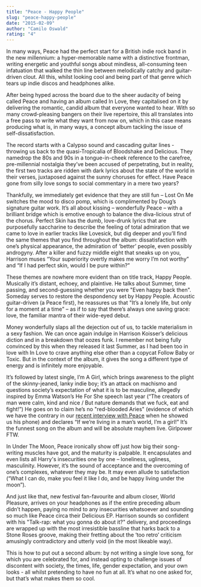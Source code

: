 ```yaml
---
title: "Peace - Happy People"
slug: "peace-happy-people"
date: "2015-02-09"
author: "Camilo Oswald"
rating: "4"
---
```


In many ways, Peace had the perfect start for a British indie rock band in the new millennium: a hyper-memorable name with a distinctive frontman, writing energetic and youthful songs about mindless, all-consuming teen infatuation that walked the thin line between melodically catchy and guitar-driven clout. All this, whilst looking cool and being part of that genre which tears up indie discos and headphones alike.

After being hyped across the board due to the sheer audacity of being called Peace and having an album called In Love, they capitalised on it by delivering the romantic, candid album that everyone wanted to hear. With so many crowd-pleasing bangers on their live repertoire, this all translates into a free pass to write what they want from now on, which in this case means producing what is, in many ways, a concept album tackling the issue of self-dissatisfaction.

The record starts with a Calypso sound and cascading guitar lines - throwing us back to the quasi-Tropicalia of Bloodshake and Delicious. They namedrop the 80s and 90s in a tongue-in-cheek reference to the carefree, pre-millennial nostalgia they’ve been accused of perpetrating, but in reality, the first two tracks are ridden with dark lyrics about the state of the world in their verses, juxtaposed against the sunny choruses for effect. Have Peace gone from silly love songs to social commentary in a mere two years?

Thankfully, we immediately get evidence that they are still fun – Lost On Me switches the mood to disco pomp, which is complimented by Doug’s signature guitar work. It’s all about kissing – wonderfully Peace – with a brilliant bridge which is emotive enough to balance the diva-licious strut of the chorus. Perfect Skin has the dumb, love-drunk lyrics that are purposefully saccharine to describe the feeling of total admiration that we came to love in earlier tracks like Lovesick, but dig deeper and you’ll find the same themes that you find throughout the album: dissatisfaction with one’s physical appearance, the admiration of ‘better’ people, even possibly androgyny. After a killer and fuzzy middle eight that sneaks up on you, Harrison muses “Your superiority overtly makes me worry I’m not worthy” and “If I had perfect skin, would I be pure within?”

These themes are nowhere more evident than on title track, Happy People. Musically it’s distant, echoey, and plaintive. He talks about Summer, time passing, and second-guessing whether you were "Even happy back then". Someday serves to restore the despondency set by Happy People. Acoustic guitar-driven (a Peace first), he reassures us that "It’s a lonely life, but only for a moment at a time" – as if to say that there’s always one saving grace: love, the familiar mantra of their wide-eyed debut.

Money wonderfully slaps all the dejection out of us, to tackle materialism in a sexy fashion. We can once again indulge in Harrison Koisser’s delicious diction and in a breakdown that oozes funk. I remember not being fully convinced by this when they released it last Summer, as I had been too in love with In Love to crave anything else other than a copycat Follow Baby or Toxic. But in the context of the album, it gives the song a different type of energy and is infinitely more enjoyable.

It’s followed by latest single, I’m A Girl, which brings awareness to the plight of the skinny-jeaned, lanky indie boy; it’s an attack on machismo and questions society’s expectation of what it is to be masculine, allegedly inspired by Emma Watson’s He For She speech last year (“The creators of man were calm, kind and nice / But nature demands that we fuck, eat and fight!”) He goes on to claim he’s no "red-blooded Aries" (evidence of which we have the contrary in our [recent interview with Peace](http://pearshapedexeter.com/peace-2/) when he showed us his phone) and declares “If we’re living in a man’s world, I’m a girl!” It’s the funnest song on the album and will be absolute mayhem live. Girlpower FTW.

In Under The Moon, Peace ironically show off just how big their song-writing muscles have got, and the maturity is palpable. It encapsulates and even lists all Harry's insecurities one by one – loneliness, ugliness, masculinity. However, it’s the sound of acceptance and the overcoming of one’s complexes, whatever they may be. It may even allude to satisfaction (“What I can do, make you feel it like I do, and be happy living under the moon”).

And just like that, new festival fan-favourite and album closer, World Pleasure, arrives on your headphones as if the entire preceding album didn’t happen, paying no mind to any insecurities whatsoever and sounding so much like Peace circa their Delicious EP. Harrison sounds so confident with his "Talk-rap: what you gonna do about it?" delivery, and proceedings are wrapped up with the most irresistible bassline that harks back to a Stone Roses groove, making their fretting about the ‘too retro’ criticism amusingly contradictory and utterly void (in the most likeable way).

This is how to put out a second album: by not writing a single love song, for which you are celebrated for, and instead opting to challenge issues of discontent with society, the times, life, gender expectation, and your own looks - all whilst pretending to have no fun at all. It’s what no one asked for, but that’s what makes them so cool.
